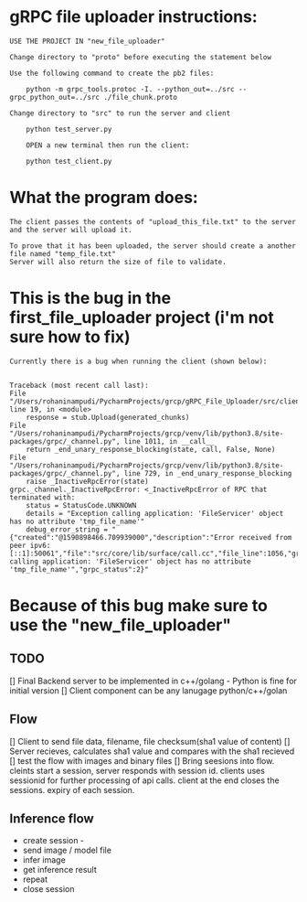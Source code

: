 # gRPC file uploader instructions:
    USE THE PROJECT IN "new_file_uploader"
    
    Change directory to "proto" before executing the statement below
    
    Use the following command to create the pb2 files:

        python -m grpc_tools.protoc -I. --python_out=../src --grpc_python_out=../src ./file_chunk.proto

    Change directory to "src" to run the server and client
    
        python test_server.py
        
        OPEN a new terminal then run the client:
    
        python test_client.py


# What the program does:
    The client passes the contents of "upload_this_file.txt" to the server and the server will upload it.

    To prove that it has been uploaded, the server should create a another file named "temp_file.txt"
    Server will also return the size of file to validate.


# This is the bug in the first_file_uploader project (i'm not sure how to fix)
    Currently there is a bug when running the client (shown below):


    Traceback (most recent call last):
    File "/Users/rohaninampudi/PycharmProjects/grcp/gRPC_File_Uploader/src/client.py", line 19, in <module>
        response = stub.Upload(generated_chunks)
    File "/Users/rohaninampudi/PycharmProjects/grcp/venv/lib/python3.8/site-packages/grpc/_channel.py", line 1011, in __call__
        return _end_unary_response_blocking(state, call, False, None)
    File "/Users/rohaninampudi/PycharmProjects/grcp/venv/lib/python3.8/site-packages/grpc/_channel.py", line 729, in _end_unary_response_blocking
        raise _InactiveRpcError(state)
    grpc._channel._InactiveRpcError: <_InactiveRpcError of RPC that terminated with:
        status = StatusCode.UNKNOWN
        details = "Exception calling application: 'FileServicer' object has no attribute 'tmp_file_name'"
        debug_error_string = "{"created":"@1590898466.709939000","description":"Error received from peer ipv6:[::1]:50061","file":"src/core/lib/surface/call.cc","file_line":1056,"grpc_message":"Exception calling application: 'FileServicer' object has no attribute 'tmp_file_name'","grpc_status":2}"


# Because of this bug make sure to use the "new_file_uploader"


## TODO
  [] Final Backend server to be implemented in c++/golang
     - Python is fine for initial version
  [] Client component can be any lanugage python/c++/golan

## Flow
  []  Client to send file data, filename, file checksum(sha1 value of content)
  []  Server recieves, calculates sha1 value and compares with the sha1 recieved
  []  test the flow with images and binary files
  []  Bring seesions into flow. cleints start a session, server responds with session id. 
      clients uses sessionid for further processing of api calls. 
      client at the end closes the sessions.
      expiry of each session.
      
## Inference flow
  - create session -
  - send image / model file 
  - infer image
  - get inference result
  - repeat 
  - close session
  
